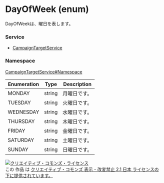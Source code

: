 # DayOfWeek (enum)
DayOfWeekは、曜日を表します。

### Service
+ [CampaignTargetService](../../services/CampaignTargetService.md)

### Namespace
[CampaignTargetService#Namespace](../../services/CampaignTargetService.md#namespace)

| Enumeration | Type | Description |
|---|---|---|
| MONDAY| string| 月曜日です。 |
| TUESDAY| string| 火曜日です。 |
| WEDNESDAY| string| 水曜日です。 |
| THURSDAY| string| 木曜日です。 |
| FRIDAY| string| 金曜日です。 |
| SATURDAY| string| 土曜日です。 |
| SUNDAY| string| 日曜日です。 |

<a rel="license" href="http://creativecommons.org/licenses/by-nd/2.1/jp/"><img alt="クリエイティブ・コモンズ・ライセンス" style="border-width:0" src="https://i.creativecommons.org/l/by-nd/2.1/jp/88x31.png" /></a><br />この 作品 は <a rel="license" href="http://creativecommons.org/licenses/by-nd/2.1/jp/">クリエイティブ・コモンズ 表示 - 改変禁止 2.1 日本 ライセンスの下に提供されています。</a>

